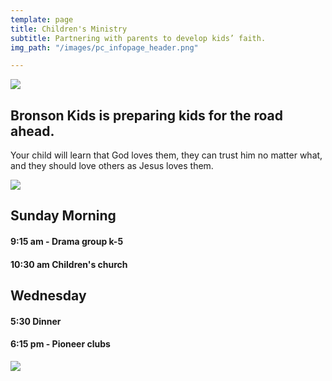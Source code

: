 ```yaml
---
template: page
title: Children's Ministry
subtitle: Partnering with parents to develop kids’ faith.
img_path: "/images/pc_infopage_header.png"

---
```

![](/images/img_0804.JPG)

## Bronson Kids is preparing kids for the road ahead.

Your child will learn that God loves them, they can trust him no matter what, and they should love others as Jesus loves them.

![](/images/img_0802.JPG)

## **Sunday Morning**

#### **9:15 am - Drama group k-5**

#### **10:30 am Children's church** 

## **Wednesday** 

#### 5:30 Dinner 

#### **6:15 pm - Pioneer clubs** 

![](/images/screen-shot-2020-06-20-at-8-06-50-pm.png)